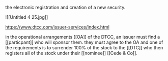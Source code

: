 the electronic registration and creation of a new security.

![[Untitled 4 25.jpg]]

https://www.dtcc.com/issuer-services/index.html

in the operational arrangements [[OA]] of the DTCC, an issuer must find a [[particpant]] who will sponsor them. they must agree to the OA and one of the requirements is to surrender 100% of the stock to the [[DTC]] who then registers all of the stock under their [[nominee]] [[Cede & Co]].
